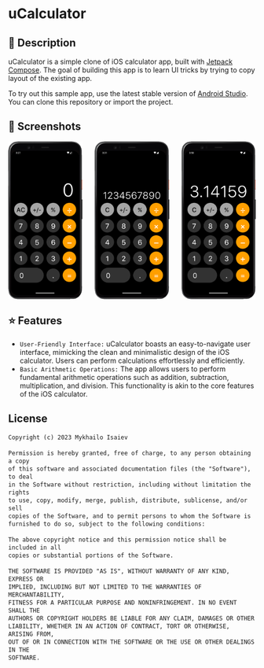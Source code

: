 # uCalculator

## 📜 Description
uCalculator is a simple clone of iOS calculator app, built with
[Jetpack Compose](https://developer.android.com/jetpack/compose). The goal of building this app is to learn UI tricks by trying to copy layout of the existing app.

To try out this sample app, use the latest stable version
of [Android Studio](https://developer.android.com/studio).
You can clone this repository or import the project.

## 📸 Screenshots

<div style="display: flex; justify-content: space-between">
    <img src="screenshots/0.png" alt="Screenshot0" width=30%>
    <img src="screenshots/1.png" alt="Screenshot1" width=30%>
    <img src="screenshots/2.png" alt="Screenshot1" width=30%>
</div>

## ⭐ Features

* `User-Friendly Interface:` uCalculator boasts an easy-to-navigate user interface, mimicking the clean and minimalistic design of the iOS calculator. Users can perform calculations effortlessly and efficiently.
* `Basic Arithmetic Operations:` The app allows users to perform fundamental arithmetic operations such as addition, subtraction, multiplication, and division. This functionality is akin to the core features of the iOS calculator.

## License

```
Copyright (c) 2023 Mykhailo Isaiev

Permission is hereby granted, free of charge, to any person obtaining a copy
of this software and associated documentation files (the "Software"), to deal
in the Software without restriction, including without limitation the rights
to use, copy, modify, merge, publish, distribute, sublicense, and/or sell
copies of the Software, and to permit persons to whom the Software is
furnished to do so, subject to the following conditions:

The above copyright notice and this permission notice shall be included in all
copies or substantial portions of the Software.

THE SOFTWARE IS PROVIDED "AS IS", WITHOUT WARRANTY OF ANY KIND, EXPRESS OR
IMPLIED, INCLUDING BUT NOT LIMITED TO THE WARRANTIES OF MERCHANTABILITY,
FITNESS FOR A PARTICULAR PURPOSE AND NONINFRINGEMENT. IN NO EVENT SHALL THE
AUTHORS OR COPYRIGHT HOLDERS BE LIABLE FOR ANY CLAIM, DAMAGES OR OTHER
LIABILITY, WHETHER IN AN ACTION OF CONTRACT, TORT OR OTHERWISE, ARISING FROM,
OUT OF OR IN CONNECTION WITH THE SOFTWARE OR THE USE OR OTHER DEALINGS IN THE
SOFTWARE.
```

